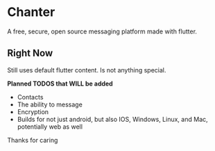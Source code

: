 # Chanter

A free, secure, open source messaging platform made with flutter.

## Right Now
Still uses default flutter content.
Is not anything special.

**Planned TODOS that WILL be added**
- Contacts
- The ability to message
- Encryption
- Builds for not just android, but also IOS, Windows, Linux, and Mac, potentially web as well

Thanks for caring
